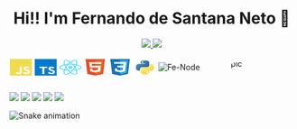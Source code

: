 <div align="center">
<h1>Hi!! I'm Fernando de Santana Neto 👋</h1>

</div>



<div align="center" dir="auto">
  <a href="https://github.com/fesantananeto">
  <img height="180em" src="https://github-readme-stats.vercel.app/api?username=fesantananeto&show_icons=true&theme=tokyonight&include_all_commits=true&count_private=true" style="max-width:100%"/>
  <img height="180em" src="https://github-readme-stats.vercel.app/api/top-langs/?username=fesantananeto&layout=compact&langs_count=7&theme=tokyonight" style="max-width:100%"/>
  </a>
</div>
<div style="display: inline_block"><br>
  <img align="center" alt="Fe-Js" height="30" width="40" src="https://raw.githubusercontent.com/devicons/devicon/master/icons/javascript/javascript-plain.svg">
  <img align="center" alt="Fe-Ts" height="30" width="40" src="https://raw.githubusercontent.com/devicons/devicon/master/icons/typescript/typescript-plain.svg">
  <img align="center" alt="Fe-React" height="30" width="40" src="https://raw.githubusercontent.com/devicons/devicon/master/icons/react/react-original.svg">
  <img align="center" alt="Fe-HTML" height="30" width="40" src="https://raw.githubusercontent.com/devicons/devicon/master/icons/html5/html5-original.svg">
  <img align="center" alt="Fe-CSS" height="30" width="40" src="https://raw.githubusercontent.com/devicons/devicon/master/icons/css3/css3-original.svg">
  <img align="center" alt="Fe-Python" height="30" width="40" src="https://raw.githubusercontent.com/devicons/devicon/master/icons/python/python-original.svg">
  <img align="center" alt="Fe-Node" height="30" width="40" src="https://cdn.jsdelivr.net/gh/devicons/devicon/icons/nodejs/nodejs-original.svg">
  <img align="right" alt="Fe-pic" width="150" height="150" style="border-radius:80px;" src="https://lh3.googleusercontent.com/DCX2I_CC0o3tUgw58fvcE9YDwXlRi7if7O7EJ8hY6_jnF5nxZlt7KBzCDXUSa-cAkcCBOdetGIPB6hhzqBasqPoapEIlEhgShr8nEhPygEl059kJ_ip2cl65QqUclbHQ--BX9RiA0_Y03LsUsO0bf5q9xu7D9EM6v4vXe8vUFe-JQk6Yq7zetKmzLgFxEMXR9pGq1xMvOb_Z1diKaRdN_wtPLoyyeYwO_9FqozOGO53LH0vcLI7N8YyOQwA-FEEQ8eObsnauE2nG81-URiptXTGrV_chLMcdfRguB6FFsOg702fDKoGvaKuP8rol8rImsHKYCs6WMSuInhETb38NGwx9pl_J3u5OkKxNkx4sKUc2AwogK-vK3Eq_kEfsNL_daLngI1dZ03NKzziaYaNzw-a-UIRHNhjEL4nKpjXYiguSP7NfLQYhO7_vgahJ81SqORnY-kV7-ADvv-malduUwu_L6e8-fZpPmoyNKDGwrJam9kMwK7oPAyfuFAfrfaJ-J-uVPEecTEIyCTSnr_o324b36jbAvs58ItlxWc_8CDlg7VMPTXqZjphDxOCEd_XDel00lFmrqj-xRC7N3XiFFsYr41Xo8DmuHv1Ox8QUHy0geXteVxuJ_NNlHCMWFrV-5zKyZTbZyco_vlc_YmnyKLuMDgw8jGnP-eK5emcY2kosGxHo6Aw0aJyQ4Cj4yiMqPQKtxHFfg47iD2vQ7vqU7pNRQC02HrdXKxzj1dSNmkTEUGv9jnW-QNVWqHiCIa1DxGW1fC5mGDuoKTO-jK-b7x2jrC-Npb6f77DAjMkTy-HOn6iZ4-lAYSia7I9IIkKxVTlOmmSpJraQlsuTkPvT655nMcibxYL_7Y0TNlM5SzVCgFZz08_TrtQpUnjXhF2_MY4q9aUeFsdgeZo_hdgCQ71YDHVrAquqHncOhgIWV6wRbldMgMX1T4ModTD7igIv8mKJthiSYMgR2rmGuS-NPg=w445-h444-no?authuser=0">
</div>
  
##
  
<div> 
  <a href="https://www.youtube.com/channel/UC_GlzLEog5KJpO_QIGbHQ8g" target="_blank"><img src="https://img.shields.io/badge/YouTube-FF0000?style=for-the-badge&logo=youtube&logoColor=white" target="_blank"></a>
  <a href="#" target="_blank"><img src="https://img.shields.io/badge/-Instagram-%23E4405F?style=for-the-badge&logo=instagram&logoColor=white" target="_blank"></a>
 	<a href="#" target="_blank"><img src="https://img.shields.io/badge/Discord-7289DA?style=for-the-badge&logo=discord&logoColor=white" target="_blank"></a> 
  <a href = "https://www.linkedin.com/in/fernando-santana-neto-dev/"><img src="https://img.shields.io/badge/-Gmail-%23333?style=for-the-badge&logo=gmail&logoColor=white" target="_blank"></a>
  <a href="https://www.linkedin.com/in/rafaella-ballerini-45875016a" target="_blank"><img src="https://img.shields.io/badge/-LinkedIn-%230077B5?style=for-the-badge&logo=linkedin&logoColor=white" target="_blank"></a> 
  
  ![Snake animation](https://github.com/fesantananeto/fesantananeto/blob/output/github-contribution-grid-snake.svg)
  
  </div>
  
 
